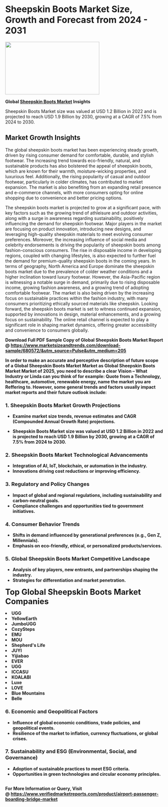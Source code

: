 <H1>Sheepskin Boots Market Size, Growth and Forecast from 2024 - 2031</H1><img class="aligncenter size-medium wp-image-584254" src="https://thirdeyenews.in/wp-content/uploads/2024/09/Global-Market-Research-300x168.jpeg" alt="" width="300" height="168" /><p><strong>Global&nbsp;<a href="https://www.marketsizeandtrends.com/download-sample/680572/&amp;utm_source=Pulse&amp;utm_medium=205">Sheepskin Boots Market</a> Insights</strong></p><p>Sheepskin Boots Market size was valued at USD 1.2 Billion in 2022 and is projected to reach USD 1.9 Billion by 2030, growing at a CAGR of 7.5% from 2024 to 2030.</p><p><h2>Market Growth Insights</h2> <p>The global sheepskin boots market has been experiencing steady growth, driven by rising consumer demand for comfortable, durable, and stylish footwear. The increasing trend towards eco-friendly, natural, and sustainable products has also bolstered the appeal of sheepskin boots, which are known for their warmth, moisture-wicking properties, and luxurious feel. Additionally, the rising popularity of casual and outdoor footwear, particularly in colder climates, has contributed to market expansion. The market is also benefiting from an expanding retail presence and e-commerce channels, with more consumers opting for online shopping due to convenience and better pricing options.</p> <p><strong></strong></p> <p>The sheepskin boots market is projected to grow at a significant pace, with key factors such as the growing trend of athleisure and outdoor activities, along with a surge in awareness regarding sustainability, positively influencing the demand for sheepskin footwear. Major players in the market are focusing on product innovation, introducing new designs, and leveraging high-quality sheepskin materials to meet evolving consumer preferences. Moreover, the increasing influence of social media and celebrity endorsements is driving the popularity of sheepskin boots among fashion-conscious consumers. The rise in disposable income in developing regions, coupled with changing lifestyles, is also expected to further fuel the demand for premium-quality sheepskin boots in the coming years. In terms of geography, North America and Europe dominate the sheepskin boots market due to the prevalence of colder weather conditions and a higher inclination toward luxury footwear. However, the Asia-Pacific region is witnessing a notable surge in demand, primarily due to rising disposable income, growing fashion awareness, and a growing trend of adopting comfortable footwear. The market is also being driven by the increasing focus on sustainable practices within the fashion industry, with many consumers prioritizing ethically sourced materials like sheepskin. Looking forward, the sheepskin boots market is set to witness continued expansion, supported by innovations in design, material enhancements, and a growing focus on sustainability. The online retail channel is expected to play a significant role in shaping market dynamics, offering greater accessibility and convenience to consumers globally.</p> <p><strong></p><p><span class=""><strong>Download Full PDF Sample Copy of Global Sheepskin Boots Market Report</strong> @ <a href="https://www.marketsizeandtrends.com/download-sample/680572/&amp;utm_source=Pulse&amp;utm_medium=205" target="_blank">https://www.marketsizeandtrends.com/download-sample/680572/&amp;utm_source=Pulse&amp;utm_medium=205</a></span></p><p>In order to make an accurate and perceptive description of future scope of a Global&nbsp;Sheepskin Boots Market Market as Global&nbsp;Sheepskin Boots Market Market of 2025, you need to describe a clear Vision &ndash; What Industry or Linda can you think of for example: Quote from a Technology, healthcare, automotive, renewable energy, name the market you are Reffering to. However, some general trends and factors usually impact market reports and their future outlook include:</p><h3>1.&nbsp;<strong>Sheepskin Boots Market Growth Projections</strong></h3><ul><li>Examine market size trends, revenue estimates and CAGR (Compounded Annual Growth Rate) projections.</li><li><p>Sheepskin Boots Market size was valued at USD 1.2 Billion in 2022 and is projected to reach USD 1.9 Billion by 2030, growing at a CAGR of 7.5% from 2024 to 2030.</p></li></ul><h3>2.&nbsp;<strong>Sheepskin Boots Market Technological Advancements</strong></h3><ul><li>Integration of AI, IoT, blockchain, or automation in the industry.</li><li>Innovations driving cost reductions or improving efficiency.</li></ul><h3>3.&nbsp;<strong>Regulatory and Policy Changes</strong></h3><ul><li>Impact of global and regional regulations, including sustainability and carbon-neutral goals.</li><li>Compliance challenges and opportunities tied to government initiatives.</li></ul><h3>4.&nbsp;<strong>Consumer Behavior Trends</strong></h3><ul><li>Shifts in demand influenced by generational preferences (e.g., Gen Z, Millennials).</li><li>Emphasis on eco-friendly, ethical, or personalized products/services.</li></ul><h3>5.&nbsp;<strong>Global Sheepskin Boots Market Competitive Landscape</strong></h3><ul><li>Analysis of key players, new entrants, and partnerships shaping the industry.</li><li>Strategies for differentiation and market penetration.</li></ul><p data-pm-slice="1 1 []"><span style="color: inherit; font-family: inherit; font-size: 25px;">Top Global Sheepskin Boots Market Companies</span></p><div class="" data-test-id=""><p><li>UGG</li><li> YellowEarth</li><li> JumboUGG</li><li> CozySteps</li><li> EMU</li><li> MOU</li><li> Shepherd's Life</li><li> JUYI</li><li> Yijiabao</li><li> EVER</li><li> UGG</li><li> ICCASU</li><li> KOALABI</li><li> Luxe</li><li> LOVE</li><li> Blue Mountains</li><li> Belle</li></p></div><h3>6.&nbsp;<strong>Economic and Geopolitical Factors</strong></h3><ul><li>Influence of global economic conditions, trade policies, and geopolitical events.</li><li>Resilience of the market to inflation, currency fluctuations, or global crises.</li></ul><h3>7.&nbsp;<strong>Sustainability and ESG (Environmental, Social, and Governance)</strong></h3><ul><li>Adoption of sustainable practices to meet ESG criteria.</li><li>Opportunities in green technologies and circular economy principles.</li></ul><h2><strong style="font-size: 14px;">For More Information or Query, Visit @&nbsp;</strong><a style="background-color: #ffffff; font-size: 14px;" href="https://www.marketsizeandtrends.com/report/sheepskin-boots-market/" target="_blank">https://www.verifiedmarketreports.com/product/airport-passenger-boarding-bridge-market</a></h2>
